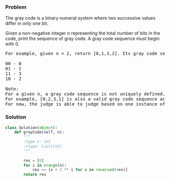 ### Problem
The gray code is a binary numeral system where two successive values differ in only one bit.

Given a non-negative integer n representing the total number of bits in the code, print the sequence of gray code. A gray code sequence must begin with 0.
<pre>
For example, given n = 2, return [0,1,3,2]. Its gray code sequence is:

00 - 0
01 - 1
11 - 3
10 - 2

Note:
For a given n, a gray code sequence is not uniquely defined.
For example, [0,2,3,1] is also a valid gray code sequence according to the above definition.
For now, the judge is able to judge based on one instance of gray code sequence. Sorry about that.
</pre>
### Solution
```python
class Solution(object):
    def grayCode(self, n):
        """
        :type n: int
        :rtype: List[int]
        """
        
        res = [0]
        for i in xrange(n):
            res += [x + 2 ** i for x in reversed(res)]
        return res
```